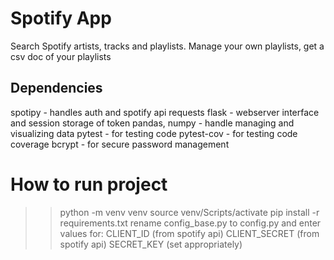# Spotify App
Search Spotify artists, tracks and playlists. Manage your own playlists, get a csv doc of your playlists

## Dependencies
spotipy - handles auth and spotify api requests
flask - webserver interface and session storage of token
pandas, numpy - handle managing and visualizing data
pytest - for testing code
pytest-cov - for testing code coverage
bcrypt - for secure password management

# How to run project
>>python -m venv venv
>>source venv/Scripts/activate
>>pip install -r requirements.txt
>>rename config_base.py to config.py and enter values for:
CLIENT_ID (from spotify api)
CLIENT_SECRET (from spotify api)
SECRET_KEY (set appropriately)
